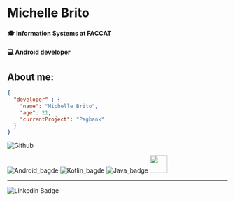 # Michelle Brito

#### 🎓 Information Systems at FACCAT
#### 💻 Android developer

## About me:
``` JSON
{
  "developer" : {
    "name": "Michelle Brito",
    "age": 21,
    "currentProject": "Pagbank"
  }
}
```

![Github](https://github-readme-stats-eight-theta.vercel.app/api?username=michellebritoo&show_icons=true&theme=algolia&include_all_commits=true&count_private=true)

![Android_bagde](https://img.shields.io/badge/Android-3DDC84?style=for-the-badge&logo=android&logoColor=white)
![Kotlin_bagde](https://img.shields.io/badge/Kotlin-0095D5?&style=for-the-badge&logo=kotlin&logoColor=white)
![Java_badge](https://img.shields.io/badge/Java-ED8B00?style=for-the-badge&logo=java&logoColor=white)
<img src="https://cdn.jsdelivr.net/gh/devicons/devicon/icons/firebase/firebase-plain-wordmark.svg" height=40px />

----

![Linkedin Badge](https://img.shields.io/badge/-LinkedIn-blue?style=flat-square&logo=Linkedin&logoColor=white&link=https://www.linkedin.com/in/michellebrito01/)
